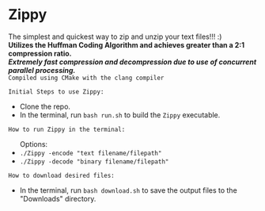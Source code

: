 # Zippy

The simplest and quickest way to zip and unzip your text files!!! :) <br />
<strong> Utilizes the Huffman Coding Algorithm and achieves greater than a 2:1 compression ratio.</strong> <br />
<strong> *Extremely fast compression and decompression due to use of concurrent parallel processing.* </strong> <br />
`Compiled using CMake with the clang compiler`

`Initial Steps to use Zippy:`
<ul>
  <li>Clone the repo.</li>
  <li>In the terminal, run <code>bash run.sh</code> to build the <code>Zippy</code> executable.</li>
</ul>

`How to run Zippy in the terminal:`
<ul> Options:
  <li><code>./Zippy -encode "text filename/filepath"</code></li>
  <li><code>./Zippy -decode "binary filename/filepath"</code></li>
</ul>

`How to download desired files:`
<ul>
  <li>In the terminal, run <code>bash download.sh</code> to save the output files to the "Downloads" directory.</li>
</ul>
